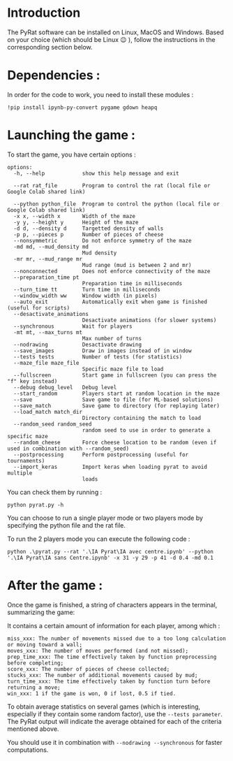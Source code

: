 # Introduction 

The PyRat software can be installed on Linux, MacOS and Windows. Based on your choice (which should be Linux 😉 ), follow the instructions in the corresponding section below.

# Dependencies : 
In order for the code to work, you need to install these modules : 

`!pip install ipynb-py-convert pygame gdown heapq`

# Launching the game : 

To start the game, you have certain options : 

```
options:
  -h, --help            show this help message and exit

  --rat rat_file        Program to control the rat (local file or Google Colab shared link)

  --python python_file  Program to control the python (local file or Google Colab shared link)
  -x x, --width x       Width of the maze
  -y y, --height y      Height of the maze
  -d d, --density d     Targetted density of walls
  -p p, --pieces p      Number of pieces of cheese
  --nonsymmetric        Do not enforce symmetry of the maze
  -md md, --mud_density md
                        Mud density
  -mr mr, --mud_range mr
                        Mud range (mud is between 2 and mr)
  --nonconnected        Does not enforce connectivity of the maze
  --preparation_time pt
                        Preparation time in milliseconds
  --turn_time tt        Turn time in milliseconds
  --window_width ww     Window width (in pixels)
  --auto_exit           Automatically exit when game is finished (useful for scripts)
  --desactivate_animations
                        Desactivate animations (for slower systems)
  --synchronous         Wait for players
  -mt mt, --max_turns mt
                        Max number of turns
  --nodrawing           Desactivate drawing
  --save_images         Draw in images instead of in window
  --tests tests         Number of tests (for statistics)
  --maze_file maze_file
                        Specific maze file to load
  --fullscreen          Start game in fullscreen (you can press the "f" key instead)
  --debug debug_level   Debug level
  --start_random        Players start at random location in the maze
  --save                Save game to file (for ML-based solutions)
  --save_match          Save game to directory (for replaying later)
  --load_match match_dir
                        Directory containing the match to load
  --random_seed random_seed
                        random seed to use in order to generate a specific maze
  --random_cheese       Force cheese location to be random (even if used in combination with --random_seed)
  --postprocessing      Perform postprocessing (useful for tournaments)
  --import_keras        Import keras when loading pyrat to avoid multiple
                        loads
```

You can check them by running :

`python pyrat.py -h`

You can choose to run a single player mode or two players mode by specifying the python file and the rat file.

To run the 2 players mode you can execute the following code : 

`python .\pyrat.py --rat '.\IA Pyrat\IA avec centre.ipynb' --python '.\IA Pyrat\IA sans Centre.ipynb' -x 31 -y 29 -p 41 -d 0.4 -md 0.1`

# After the game : 

Once the game is finished, a string of characters appears in the terminal, summarizing the game:

It contains a certain amount of information for each player, among which :
```
miss_xxx: The number of movements missed due to a too long calculation or moving toward a wall;
moves_xxx: The number of moves performed (and not missed);
prep_time_xxx: The time effectively taken by function preprocessing before completing;
score_xxx: The number of pieces of cheese collected;
stucks_xxx: The number of additional movements caused by mud;
turn_time_xxx: The time effectively taken by function turn before returning a move;
win_xxx: 1 if the game is won, 0 if lost, 0.5 if tied.
```
To obtain average statistics on several games (which is interesting, especially if they contain some random factor), use the `--tests parameter`. The PyRat output will indicate the average obtained for each of the criteria mentioned above.

You should use it in combination with `--nodrawing --synchronous` for faster computations.